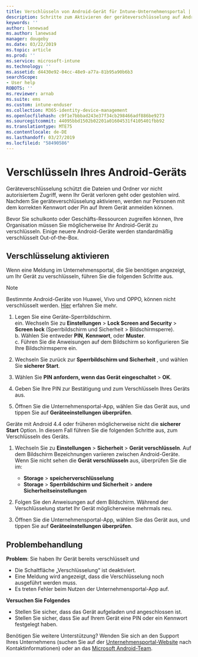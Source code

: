 ```yaml
---
title: Verschlüsseln von Android-Gerät für Intune-Unternehmensportal | Microsoft-Dokumentation
description: Schritte zum Aktivieren der geräteverschlüsselung auf Android-Geräten
keywords: ''
author: lenewsad
ms.author: lanewsad
manager: dougeby
ms.date: 03/22/2019
ms.topic: article
ms.prod: ''
ms.service: microsoft-intune
ms.technology: ''
ms.assetid: d4430e92-04cc-48e9-a77a-81b95a90b6b3
searchScope:
- User help
ROBOTS: ''
ms.reviewer: arnab
ms.suite: ems
ms.custom: intune-enduser
ms.collection: M365-identity-device-management
ms.openlocfilehash: c9f1e7bbbad243e37f34cb298466adf886be9273
ms.sourcegitcommit: 44095bbd1502b02201a01604531f4105401fbb92
ms.translationtype: MTE75
ms.contentlocale: de-DE
ms.lasthandoff: 03/27/2019
ms.locfileid: "58490586"
---
```

# <a name="encrypting-your-android-device"></a>Verschlüsseln Ihres Android-Geräts

Geräteverschlüsselung schützt die Dateien und Ordner vor nicht autorisiertem Zugriff, wenn Ihr Gerät verloren geht oder gestohlen wird. Nachdem Sie geräteverschlüsselung aktivieren, werden nur Personen mit dem korrekten Kennwort oder Pin auf Ihrem Gerät anmelden können. 

Bevor Sie schulkonto oder Geschäfts-Ressourcen zugreifen können, Ihre Organisation müssen Sie möglicherweise Ihr Android-Gerät zu verschlüsseln. Einige neuere Android-Geräte werden standardmäßig verschlüsselt Out-of-the-Box.  

## <a name="turn-on-encryption"></a>Verschlüsselung aktivieren

Wenn eine Meldung im Unternehmensportal, die Sie benötigen angezeigt, um Ihr Gerät zu verschlüsseln, führen Sie die folgenden Schritte aus. 

> [!Note]
> Bestimmte Android-Geräte von Huawei, Vivo und OPPO, können nicht verschlüsselt werden. [Hier](your-device-appears-encrypted-but-cp-says-otherwise-android.md) erfahren Sie mehr.  

1.  Legen Sie eine Geräte-Sperrbildschirm.  
    ein. Wechseln Sie zu **Einstellungen** > **Lock Screen and Security** > **Screen lock** (Sperrbildschirm und Sicherheit > Bildschirmsperre).  
    b. Wählen Sie entweder **PIN**, **Kennwort**, oder **Muster**.  
    c. Führen Sie die Anweisungen auf dem Bildschirm so konfigurieren Sie Ihre Bildschirmsperre ein.  

2. Wechseln Sie zurück zur **Sperrbildschirm und Sicherheit** , und wählen Sie **sicherer Start**.
3. Wählen Sie **PIN anfordern, wenn das Gerät eingeschaltet** > **OK**.
4. Geben Sie Ihre PIN zur Bestätigung und zum Verschlüsseln Ihres Geräts aus.
5. Öffnen Sie die Unternehmensportal-App, wählen Sie das Gerät aus, und tippen Sie auf **Geräteeinstellungen überprüfen**.  

Geräte mit Android 4.4 oder früheren möglicherweise nicht die **sicherer Start** Option. In diesem Fall führen Sie die folgenden Schritte aus, zum Verschlüsseln des Geräts.

1. Wechseln Sie zu **Einstellungen** > **Sicherheit** > **Gerät verschlüsseln**. Auf dem Bildschirm Bezeichnungen variieren zwischen Android-Geräte. Wenn Sie nicht sehen die **Gerät verschlüsseln** aus, überprüfen Sie die im:
    * **Storage** > **speicherverschlüsselung**
    * **Storage** > **Sperrbildschirm und Sicherheit** > **andere Sicherheitseinstellungen** 

2. Folgen Sie den Anweisungen auf dem Bildschirm. Während der Verschlüsselung startet Ihr Gerät möglicherweise mehrmals neu.
3. Öffnen Sie die Unternehmensportal-App, wählen Sie das Gerät aus, und tippen Sie auf **Geräteeinstellungen überprüfen**.  

## <a name="troubleshoot"></a>Problembehandlung  
**Problem**: Sie haben Ihr Gerät bereits verschlüsselt und

- Die Schaltfläche „Verschlüsselung“ ist deaktiviert.
- Eine Meldung wird angezeigt, dass die Verschlüsselung noch ausgeführt werden muss.
- Es treten Fehler beim Nutzen der Unternehmensportal-App auf.

**Versuchen Sie Folgendes**

- Stellen Sie sicher, dass das Gerät aufgeladen und angeschlossen ist.  
- Stellen Sie sicher, dass Sie auf Ihrem Gerät eine PIN oder ein Kennwort festgelegt haben.  

Benötigen Sie weitere Unterstützung? Wenden Sie sich an den Support Ihres Unternehmens (suchen Sie auf der [Unternehmensportal-Website](https://go.microsoft.com/fwlink/?linkid=2010980) nach Kontaktinformationen) oder an das <a href="mailto:wintunedroidfbk@microsoft.com?subject=I'm having trouble with encryption on my Android device&body=Describe the issue you're experiencing here.">Microsoft Android-Team</a>.  
